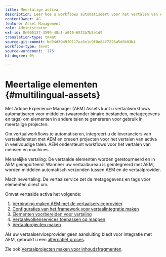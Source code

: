 ```yaml
---
title: Meertalige activa
description: Leer hoe u workflows automatiseert voor het vertalen van elementen, waaronder binaire bestanden, metagegevens en tags in meerdere talen.
contentOwner: AG
feature: Asset Management
role: Administrator
exl-id: 8e065137-3599-48af-a040-6923b7b5e1d9
translation-type: tm+mt
source-git-commit: bd94d3949f0117aa3e1c9f0e84f7293a5d6b03b4
workflow-type: tm+mt
source-wordcount: '176'
ht-degree: 0%

---
```


# Meertalige elementen {#multilingual-assets}

Met Adobe Experience Manager (AEM) Assets kunt u vertaalworkflows automatiseren voor middelen (waaronder binaire bestanden, metagegevens en tags) om elementen in andere talen te genereren voor gebruik in meertalige projecten.

Om vertaalworkflows te automatiseren, integreert u de leveranciers van vertaaldiensten met AEM en creeert projecten voor het vertalen van activa in veelvoudige talen. AEM ondersteunt workflows voor het vertalen van mensen en machines.

Menselijke vertaling: De vertaalde elementen worden geretourneerd en in AEM geïmporteerd. Wanneer uw vertaalbureau is geïntegreerd met AEM, worden middelen automatisch verzonden tussen AEM en de vertaalprovider.

Machinevertaling: De vertaalservice zet de metagegevens en tags voor elementen direct om.

Omvat vertaalde activa het volgende:

1. [Verbinding maken AEM met de vertaalserviceprovider](/help/sites-administering/tc-tic.md#connecting-to-a-translation-service-provider)
1. [Configuraties van het framework voor vertaalintegratie maken](/help/sites-administering/tc-tic.md)
1. [Elementen voorbereiden voor vertaling](preparing-assets-for-translation.md)
1. [Vertaalwolkenservices toepassen op mappen](transition-cloud-services.md)
1. [Vertaalprojecten maken](translation-projects.md)

Als uw vertaalserviceprovider geen aansluiting biedt voor integratie met AEM, gebruikt u een [alternatief proces](/help/sites-administering/tc-manage.md#exporting-a-translation-job).

Zie ook [Vertaalprojecten maken voor inhoudsfragmenten](creating-translation-projects-for-content-fragments.md).
